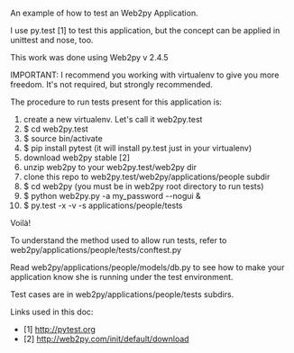 
An example of how to test an Web2py Application.

I use py.test [1] to test this application, but the concept can be applied in unittest and nose, too.

This work was done using Web2py v 2.4.5

IMPORTANT: I recommend you working with virtualenv to give you more freedom. It's not required, but strongly recommended.

The procedure to run tests present for this application is:

1. create a new virtualenv. Let's call it web2py.test
1. $ cd web2py.test
1. $ source bin/activate
1. $ pip install pytest (it will install py.test just in your virtualenv)
1. download web2py stable [2]
1. unzip web2py to your web2py.test/web2py dir
1. clone this repo to web2py.test/web2py/applications/people subdir
1. $ cd web2py (you must be in web2py root directory to run tests)
1. $ python web2py.py -a my_password --nogui &
1. $ py.test -x -v -s applications/people/tests

Voilà!

To understand the method used to allow run tests, refer to web2py/applications/people/tests/conftest.py

Read web2py/applications/people/models/db.py to see how to make your application know she is running under the test environment.

Test cases are in web2py/applications/people/tests subdirs.


Links used in this doc:

- [1] http://pytest.org
- [2] http://web2py.com/init/default/download
